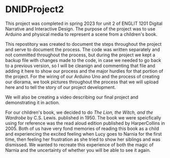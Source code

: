 # DNIDProject2
This project was completed in spring 2023 for unit 2 of ENGLIT 1201 Digital Narrative and Interactive Design. The purpose of the project was to use Arduino and physical media to represent a scene from a children's book.

This repostitory was created to document the steps throughout the project and serve to document the process. The code was written separately and not committed throughout the process, but during the project we kept a backup file with changes made to the code, in case we needed to go back to a previous version, so I will be cleanign and commenting that file and adding it here to show our process and the major hurdles for that portion of the project. For the wiring of our Arduino Uno and the process of creating our diorama, we took pictures throughout the process that we will upload here and to tell the story of our project development. 

We will also be creating a video describing our final project and demonstrating it in action.

For our children's book, we decided to do *The Lion, the Witch, and the Wardrobe* by C.S. Lewis. published in 1950. The book we were speicfically using for reference was the read aloud edition published by HarperCollins in 2005. Both of us have very fond memories of reading this book as a child and experiencing the excited feeling when Lucy goes to Narnia for the first time, then feeling her frustration as she tried to show her siblings and was dismissed. We wanted to recreate this experience of both the magic of Narnia and the uncertainty of whether you will be able to see it again. 
